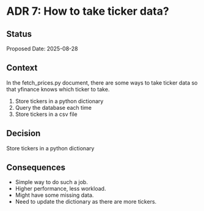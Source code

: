 # ADR 7: How to take ticker data?

## Status
Proposed
Date: 2025-08-28

## Context
In the fetch_prices.py document, there are some ways to take ticker data so that yfinance knows which ticker to take. 
1. Store tickers in a python dictionary
2. Query the database each time
3. Store tickers in a csv file

## Decision
Store tickers in a python dictionary

## Consequences
- Simple way to do such a job.
- Higher performance, less workload.
- Might have some missing data.
- Need to update the dictionary as there are more tickers.